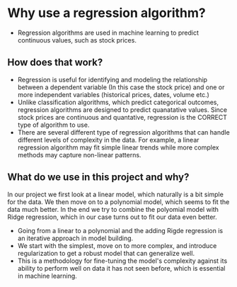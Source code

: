 # Why use a regression algorithm?

- Regression algorithms are used in machine learning to predict continuous values, such as stock prices.

## How does that work?
- Regression is useful for identifying and modeling the relationship between a dependent variable (In this case the stock price) and one or more independent variables (historical prices, dates, volume etc.)
- Unlike classification algorithms, which predict categorical outcomes, regression algorithms are designed to predict quanatative values. Since stock prices are continuous and quantative, regression is the CORRECT type of algorithm to use.
- There are several different type of regression algorithms that can handle different levels of complexity in the data. For example, a linear regression algorithm may fit simple linear trends while more complex methods may capture non-linear patterns.

## What do we use in this project and why?
In our project we first look at a linear model, which naturally is a bit simple for the data. We then move on to a polynomial model, which seems to fit the data much better. In the end we try to combine the polyomial model with Ridge regression, which in our case turns out to fit our data even better.
- Going from a linear to a polynomial and the adding Rigde regression is an iterative approach in model building.
- We start with the simplest, move on to more complex, and introduce regularization to get a robust model that can generalize well.
- This is a methodology for fine-tuning the model's complexity against its ability to perform well on data it has not seen before, which is essential in machine learning.
